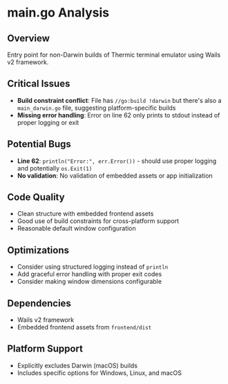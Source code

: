 # main.go Analysis

## Overview
Entry point for non-Darwin builds of Thermic terminal emulator using Wails v2 framework.

## Critical Issues
- **Build constraint conflict**: File has `//go:build !darwin` but there's also a `main_darwin.go` file, suggesting platform-specific builds
- **Missing error handling**: Error on line 62 only prints to stdout instead of proper logging or exit

## Potential Bugs
- **Line 62**: `println("Error:", err.Error())` - should use proper logging and potentially `os.Exit(1)`
- **No validation**: No validation of embedded assets or app initialization

## Code Quality
- Clean structure with embedded frontend assets
- Good use of build constraints for cross-platform support
- Reasonable default window configuration

## Optimizations
- Consider using structured logging instead of `println`
- Add graceful error handling with proper exit codes
- Consider making window dimensions configurable

## Dependencies
- Wails v2 framework
- Embedded frontend assets from `frontend/dist`

## Platform Support
- Explicitly excludes Darwin (macOS) builds
- Includes specific options for Windows, Linux, and macOS 